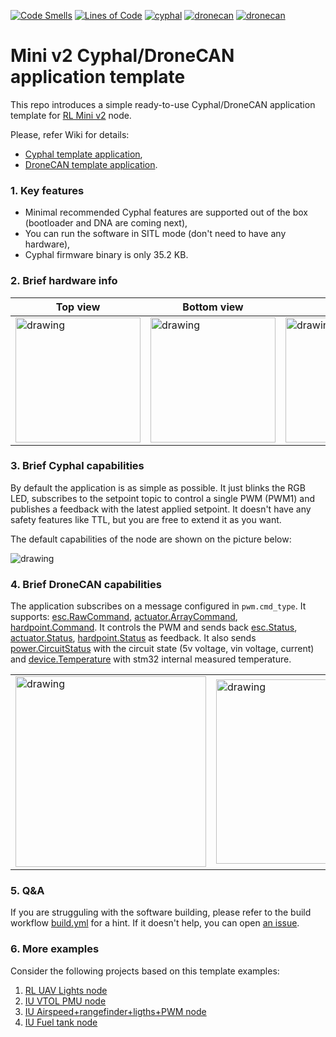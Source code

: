[![Code Smells](https://sonarcloud.io/api/project_badges/measure?project=RaccoonlabDev_mini_v2_node&metric=code_smells)](https://sonarcloud.io/summary/new_code?id=RaccoonlabDev_mini_v2_node) [![Lines of Code](https://sonarcloud.io/api/project_badges/measure?project=RaccoonlabDev_mini_v2_node&metric=ncloc)](https://sonarcloud.io/summary/new_code?id=RaccoonlabDev_mini_v2_node) [![cyphal](https://github.com/RaccoonlabDev/mini_v2_node/actions/workflows/cyphal.yml/badge.svg)](https://github.com/RaccoonlabDev/mini_v2_node/actions/workflows/cyphal.yml) [![dronecan](https://github.com/RaccoonlabDev/mini_v2_node/actions/workflows/dronecan.yml/badge.svg)](https://github.com/RaccoonlabDev/mini_v2_node/actions/workflows/dronecan.yml) [![dronecan](https://github.com/RaccoonlabDev/mini_v2_node/actions/workflows/code_style.yml/badge.svg)](https://github.com/RaccoonlabDev/mini_v2_node/actions/workflows/code_style.yml)

# Mini v2 Cyphal/DroneCAN application template

This repo introduces a simple ready-to-use Cyphal/DroneCAN application template for [RL Mini v2](https://docs.raccoonlab.co/guide/can_pwm/can_pwm_mini_v2.html) node.

Please, refer Wiki for details:
- [Cyphal template application](https://github.com/RaccoonlabDev/mini_v2_node/wiki/Cyphal-application),
- [DroneCAN template application](https://github.com/RaccoonlabDev/mini_v2_node/wiki/DroneCAN-application).

### 1. Key features

- Minimal recommended Cyphal features are supported out of the box (bootloader and DNA are coming next),
- You can run the software in SITL mode (don't need to have any hardware),
- Cyphal firmware binary is only 35.2 KB.

### 2. Brief hardware info

| Top view | Bottom view | Pinout | STM32CubeMX |
| --- | ------ |-|-|
| <img src="https://docs.raccoonlab.co/assets/img/view_top.6b0ef99e.png" alt="drawing" width="200"> | <img src="https://docs.raccoonlab.co/assets/img/view_bottom.ee41f6d5.png" alt="drawing" width="200"> | <img src="https://docs.raccoonlab.co/assets/img/pinout.c14a3021.png" alt="drawing" width="200"> | <img src="https://raw.githubusercontent.com/RaccoonLabHardware/mini_v2_stm32cubemx_project/main/Assets/stm32cubemx.png" alt="drawing" width="200"> |

### 3. Brief Cyphal capabilities

By default the application is as simple as possible. It just blinks the RGB LED, subscribes to the setpoint topic to control a single PWM (PWM1) and publishes a feedback with the latest applied setpoint. It doesn't have any safety features like TTL, but you are free to extend it as you want.

The default capabilities of the node are shown on the picture below:

<img src="https://raw.githubusercontent.com/wiki/RaccoonlabDev/mini_v2_node/assets/yukon.png" alt="drawing">

### 4. Brief DroneCAN capabilities

The application subscribes on a message configured in `pwm.cmd_type`. It supports: [esc.RawCommand](https://dronecan.github.io/Specification/7._List_of_standard_data_types/#rawcommand), [actuator.ArrayCommand](https://dronecan.github.io/Specification/7._List_of_standard_data_types/#arraycommand), [hardpoint.Command](https://dronecan.github.io/Specification/7._List_of_standard_data_types/#command-1). It controls the PWM and sends back [esc.Status](https://dronecan.github.io/Specification/7._List_of_standard_data_types/#status-2), [actuator.Status](https://dronecan.github.io/Specification/7._List_of_standard_data_types/#status), [hardpoint.Status](https://dronecan.github.io/Specification/7._List_of_standard_data_types/#status-3) as feedback. It also sends [power.CircuitStatus](https://dronecan.github.io/Specification/7._List_of_standard_data_types/#circuitstatus) with the circuit state (5v voltage, vin voltage, current) and [device.Temperature](https://dronecan.github.io/Specification/7._List_of_standard_data_types/#temperature) with stm32 internal measured temperature.

|||
|-|-|
| <img src="https://raw.githubusercontent.com/wiki/RaccoonlabDev/mini_v2_node/assets/dronecan_interface.png" alt="drawing" width=305> | <img src="https://raw.githubusercontent.com/wiki/RaccoonlabDev/mini_v2_node/assets/dronecan_params.png" alt="drawing" width=295> |

### 5. Q&A

If you are strugguling with the software building, please refer to the build workflow [build.yml](.github/workflows/build.yml) for a hint. If it doesn't help, you can open [an issue]( https://github.com/RaccoonlabDev/mini_v2_node/issues?q=is%3Aissue+).

### 6. More examples

Consider the following projects based on this template examples:

1. [RL UAV Lights node](https://github.com/RaccoonlabDev/uav_lights_node/tree/lights)
2. [IU VTOL PMU node](https://github.com/Innopolis-UAV-Team/vtol_pmu_node)
3. [IU Airspeed+rangefinder+ligths+PWM node](https://github.com/Innopolis-UAV-Team/lights_node)
4. [IU Fuel tank node](https://github.com/Innopolis-UAV-Team/fuel_tank_node)
